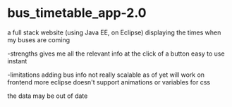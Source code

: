 # bus_timetable_app-2.0
a full stack website (using Java EE, on Eclipse) displaying the times when my buses are coming

-strengths
gives me all the relevant info at the click of a button
easy to use
instant



-limitations
adding bus info not really scalable as of yet
will work on frontend more
eclipse doesn't support animations or variables for css

the data may be out of date


